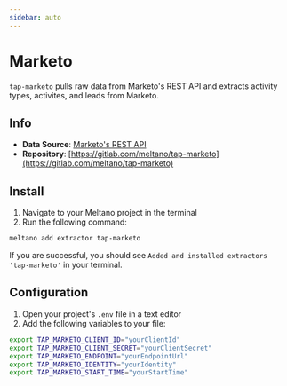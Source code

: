```yaml
---
sidebar: auto
---
```


# Marketo

`tap-marketo` pulls raw data from Marketo's REST API and extracts activity types, activites, and leads from Marketo.

## Info

- **Data Source**: [Marketo's REST API](http://developers.marketo.com/rest-api/)
- **Repository**: [https://gitlab.com/meltano/tap-marketo](https://gitlab.com/meltano/tap-marketo)

## Install

1. Navigate to your Meltano project in the terminal
2. Run the following command:

```bash
meltano add extractor tap-marketo
```

If you are successful, you should see `Added and installed extractors 'tap-marketo'` in your terminal.

## Configuration

1. Open your project's `.env` file in a text editor
1. Add the following variables to your file:

```bash
export TAP_MARKETO_CLIENT_ID="yourClientId"
export TAP_MARKETO_CLIENT_SECRET="yourClientSecret"
export TAP_MARKETO_ENDPOINT="yourEndpointUrl"
export TAP_MARKETO_IDENTITY="yourIdentity"
export TAP_MARKETO_START_TIME="yourStartTime"
```
